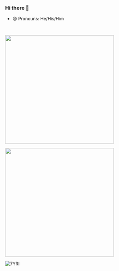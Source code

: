 
  ### Hi there 👋
  
  
  
  - 😄 Pronouns: He/His/Him
  <br />

<!--
**mrunal77/mrunal77** is a ✨ _special_ ✨ repository because its `README.md` (this file) appears on your GitHub profile.

Here are some ideas to get you started:

- 🔭 I’m currently working on ...
- 🌱 I’m currently learning ...
- 👯 I’m looking to collaborate on ...
- 🤔 I’m looking for help with ...
- 💬 Ask me about ...
- 📫 How to reach me: ...
- 😄 Pronouns: ...
- ⚡ Fun fact: ...
-->

<p align='left'>
  <a href="#"><img src="https://github-readme-stats.vercel.app/api?username=mrunal77&show_icons=true&count_private=true&theme=dark" width="350"></a>
</p>
<p align='left'>
  <a href="#"><img src="https://github-readme-stats.vercel.app/api/top-langs/?username=mrunal77&layout=compact&theme=dark" width="350"></a>
</p>

![7YRI](https://user-images.githubusercontent.com/26838016/194718713-96d8ca1b-1f0b-44c1-a7af-3276ed00bfde.gif)
